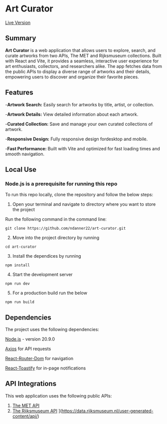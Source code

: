 # Art Curator

[Live Version](https://art-curator.netlify.app)

## Summary

**Art Curator** is a web application that allows users to explore, search, and curate artworks from two APIs, The MET and Rijksmuseum collections. Built with React and Vite, it provides a seamless, interactive user experience for art enthusiasts, collectors, and researchers alike. The app fetches data from the public APIs to display a diverse range of artworks and their details, empowering users to discover and organize their favorite pieces.

## Features
-**Artwork Search:** Easily search for artworks by title, artist, or collection.

-**Artwork Details:** View detailed information about each artwork.

-**Curated Collection:** Save and manage your own curated collections of artwork.

-**Responsive Design:** Fully responsive design fordesktop and mobile.

-**Fast Performance:** Built with Vite and optimized for fast loading times and smooth navigation.

## Local Use

### Node.js is a prerequisite for running this repo

To run this repo locally, clone the repository and follow the below steps:

1. Open your terminal and navigate to directory where you want to store the project

Run the following command in the command line:

`git clone https://github.com/ndanner22/art-curator.git`

2. Move into the project directory by running
  
`cd art-curator`
  
3. Install the dependices by running
  
`npm install`
  
4. Start the development server
  
`npm run dev`
  
5. For a production build run the below
  
`npm run build`

## Dependencies
The project uses the following dependencies:

[Node.js](https://nodejs.org/en) - version 20.9.0

[Axios](https://axios-http.com) for API requests

[React-Router-Dom](https://reactrouter.com/en/main) for navigation

[React-Toastify](https://www.npmjs.com/package/react-toastify) for in-page notifications

## API Integrations
This web application uses the following public APIs:

1. [The MET API](https://metmuseum.github.io)
2. [The Rijksmuseum API](https://data.rijksmuseum.nl/user-generated-content/api/)
](https://data.rijksmuseum.nl/user-generated-content/api/)
